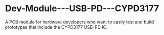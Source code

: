 # Dev-Module---USB-PD---CYPD3177
A PCB module for hardware developers who want to easily test and build prototypes that include the CYPD3177 USB-PD IC. 
